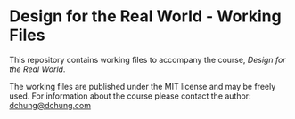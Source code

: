 # Design for the Real World - Working Files

This repository contains working files to accompany 
the course, _Design for the Real World_.

The working files are published under the MIT license
and may be freely used. For information about the
course please contact the author: dchung@dchung.com